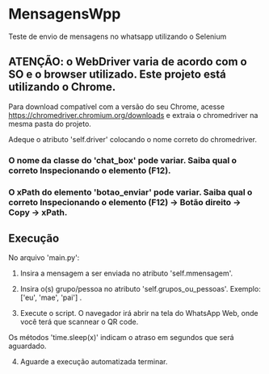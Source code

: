 # MensagensWpp
Teste de envio de mensagens no whatsapp utilizando o Selenium

## ATENÇÃO: o WebDriver varia de acordo com o SO e o browser utilizado. Este projeto está utilizando o Chrome.

Para download compatível com a versão do seu Chrome, acesse https://chromedriver.chromium.org/downloads e extraia o chromedriver na mesma pasta do projeto.

Adeque o atributo 'self.driver' colocando o nome correto do chromedriver.

### O nome da classe do 'chat_box' pode variar. Saiba qual o correto Inspecionando o elemento (F12).

### O xPath do elemento 'botao_enviar' pode variar. Saiba qual o correto Inspecionando o elemento (F12) -> Botão direito -> Copy -> xPath.

## Execução

No arquivo 'main.py':

1) Insira a mensagem a ser enviada no atributo 'self.mmensagem'.

2) Insira o(s) grupo/pessoa no atributo 'self.grupos_ou_pessoas'. Exemplo: ['eu', 'mae', 'pai'] .

3) Execute o script. O navegador irá abrir na tela do WhatsApp Web, onde você terá que scannear o QR code.

Os métodos 'time.sleep(x)' indicam o atraso em segundos que será aguardado.

4) Aguarde a execução automatizada terminar.
